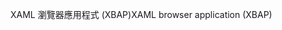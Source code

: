 <span data-ttu-id="31d8a-101">XAML 瀏覽器應用程式 (XBAP)</span><span class="sxs-lookup"><span data-stu-id="31d8a-101">XAML browser application (XBAP)</span></span>